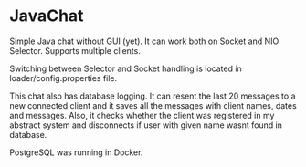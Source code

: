 # JavaChat
Simple Java chat without GUI (yet). It can work both on Socket and NIO Selector. Supports multiple clients.   

Switching between Selector and Socket handling is located in loader/config.properties file. 

This chat also has database logging. It can resent the last 20 messages to a new connected client and it saves all the messages with client names, dates and messages. Also, it checks whether the client was registered in my abstract system and disconnects if user with given name wasnt found in database.

PostgreSQL was running in Docker.
